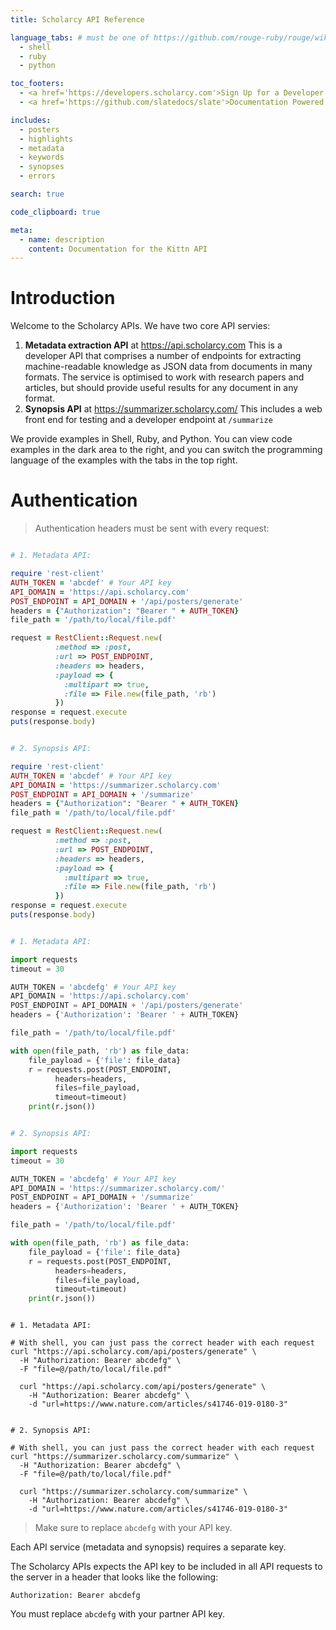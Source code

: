 ```yaml
---
title: Scholarcy API Reference

language_tabs: # must be one of https://github.com/rouge-ruby/rouge/wiki/List-of-supported-languages-and-lexers
  - shell
  - ruby
  - python

toc_footers:
  - <a href='https://developers.scholarcy.com'>Sign Up for a Developer Key</a>
  - <a href='https://github.com/slatedocs/slate'>Documentation Powered by Slate</a>

includes:
  - posters
  - highlights
  - metadata
  - keywords
  - synopses
  - errors

search: true

code_clipboard: true

meta:
  - name: description
    content: Documentation for the Kittn API
---
```


# Introduction

Welcome to the Scholarcy APIs. We have two core API servies:

1. **Metadata extraction API** at <https://api.scholarcy.com>
   This is a developer API that comprises a number of endpoints for extracting machine-readable knowledge as JSON data from documents in many formats.
   The service is optimised to work with research papers and articles, but should provide useful results for any document in any format.
2. **Synopsis API** at <https://summarizer.scholarcy.com/>
   This includes a web front end for testing and a developer endpoint at `/summarize`

We provide examples in Shell, Ruby, and Python. You can view code examples in the dark area to the right, and you can switch the programming language of the examples with the tabs in the top right.

# Authentication

> Authentication headers must be sent with every request:

```ruby

# 1. Metadata API:

require 'rest-client'
AUTH_TOKEN = 'abcdef' # Your API key
API_DOMAIN = 'https://api.scholarcy.com'
POST_ENDPOINT = API_DOMAIN + '/api/posters/generate'
headers = {"Authorization": "Bearer " + AUTH_TOKEN}
file_path = '/path/to/local/file.pdf'

request = RestClient::Request.new(
          :method => :post,
          :url => POST_ENDPOINT,
          :headers => headers,
          :payload => {
            :multipart => true,
            :file => File.new(file_path, 'rb')
          })
response = request.execute
puts(response.body)
```

```ruby

# 2. Synopsis API:

require 'rest-client'
AUTH_TOKEN = 'abcdef' # Your API key
API_DOMAIN = 'https://summarizer.scholarcy.com'
POST_ENDPOINT = API_DOMAIN + '/summarize'
headers = {"Authorization": "Bearer " + AUTH_TOKEN}
file_path = '/path/to/local/file.pdf'

request = RestClient::Request.new(
          :method => :post,
          :url => POST_ENDPOINT,
          :headers => headers,
          :payload => {
            :multipart => true,
            :file => File.new(file_path, 'rb')
          })
response = request.execute
puts(response.body)
```

```python

# 1. Metadata API:

import requests
timeout = 30

AUTH_TOKEN = 'abcdefg' # Your API key
API_DOMAIN = 'https://api.scholarcy.com'
POST_ENDPOINT = API_DOMAIN + '/api/posters/generate'
headers = {'Authorization': 'Bearer ' + AUTH_TOKEN}

file_path = '/path/to/local/file.pdf'

with open(file_path, 'rb') as file_data:
    file_payload = {'file': file_data}
    r = requests.post(POST_ENDPOINT,
          headers=headers,
          files=file_payload,
          timeout=timeout)
    print(r.json())
```

```python

# 2. Synopsis API:

import requests
timeout = 30

AUTH_TOKEN = 'abcdefg' # Your API key
API_DOMAIN = 'https://summarizer.scholarcy.com/'
POST_ENDPOINT = API_DOMAIN + '/summarize'
headers = {'Authorization': 'Bearer ' + AUTH_TOKEN}

file_path = '/path/to/local/file.pdf'

with open(file_path, 'rb') as file_data:
    file_payload = {'file': file_data}
    r = requests.post(POST_ENDPOINT,
          headers=headers,
          files=file_payload,
          timeout=timeout)
    print(r.json())
```

```shell

# 1. Metadata API:

# With shell, you can just pass the correct header with each request
curl "https://api.scholarcy.com/api/posters/generate" \
  -H "Authorization: Bearer abcdefg" \
  -F "file=@/path/to/local/file.pdf"

  curl "https://api.scholarcy.com/api/posters/generate" \
    -H "Authorization: Bearer abcdefg" \
    -d "url=https://www.nature.com/articles/s41746-019-0180-3"
```

```shell

# 2. Synopsis API:

# With shell, you can just pass the correct header with each request
curl "https://summarizer.scholarcy.com/summarize" \
  -H "Authorization: Bearer abcdefg" \
  -F "file=@/path/to/local/file.pdf"

  curl "https://summarizer.scholarcy.com/summarize" \
    -H "Authorization: Bearer abcdefg" \
    -d "url=https://www.nature.com/articles/s41746-019-0180-3"
```

> Make sure to replace `abcdefg` with your API key.

Each API service (metadata and synopsis) requires a separate key.

The Scholarcy APIs expects the API key to be included in all API requests to the server in a header that looks like the following:

`Authorization: Bearer abcdefg`

<aside class="notice">
You must replace <code>abcdefg</code> with your partner API key.
</aside>

